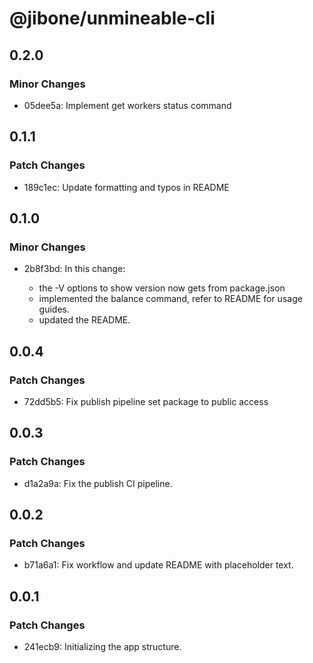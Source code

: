 # @jibone/unmineable-cli

## 0.2.0

### Minor Changes

- 05dee5a: Implement get workers status command

## 0.1.1

### Patch Changes

- 189c1ec: Update formatting and typos in README

## 0.1.0

### Minor Changes

- 2b8f3bd: In this change:

  - the -V options to show version now gets from package.json
  - implemented the balance command, refer to README for usage guides.
  - updated the README.

## 0.0.4

### Patch Changes

- 72dd5b5: Fix publish pipeline set package to public access

## 0.0.3

### Patch Changes

- d1a2a9a: Fix the publish CI pipeline.

## 0.0.2

### Patch Changes

- b71a6a1: Fix workflow and update README with placeholder text.

## 0.0.1

### Patch Changes

- 241ecb9: Initializing the app structure.
